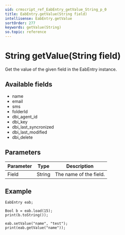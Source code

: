 ```yaml
---
uid: crmscript_ref_EabEntry_getValue_String_p_0
title: EabEntry.getValue(String field)
intellisense: EabEntry.getValue
sortOrder: 277
keywords: getValue(String)
so.topic: reference
---
```


# String getValue(String field)

Get the value of the given field in the EabEntry instance.

## Available fields

* name
* email
* sms
* folderId
* dbi_agent_id
* dbi_key
* dbi_last_syncronized
* dbi_last_modified
* dbi_delete

## Parameters

| Parameter | Type | Description |
|---|---|---|
| Field | String | The name of the field. |

## Example

    EabEntry eab;
    
    Bool b = eab.load(15);
    print(b.toString());
    
    eab.setValue("name", "test");
    print(eab.getValue("name"));
